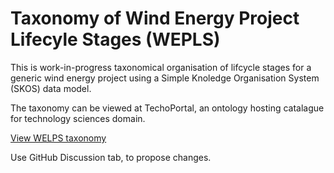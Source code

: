# Taxonomy of Wind Energy Project Lifecyle Stages (WEPLS)

This is work-in-progress taxonomical organisation of lifcycle stages for a generic wind energy project using a Simple Knoledge Organisation System (SKOS) data model.

The taxonomy can be viewed at TechoPortal, an ontology hosting catalague for technology sciences domain. 

[View WELPS taxonomy](https://technoportal.hevs.ch/ontologies/WEPLS/?p=classes&conceptid=root)

Use GitHub Discussion tab, to propose changes.
